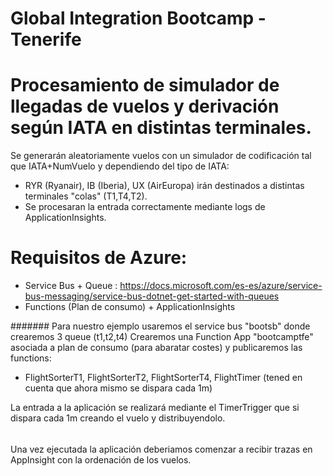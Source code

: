 # Global Integration Bootcamp - Tenerife

# Procesamiento de simulador de llegadas de vuelos y derivación según IATA en distintas terminales.

Se generarán aleatoriamente vuelos con un simulador de codificación tal que IATA+NumVuelo y dependiendo del tipo de IATA:
- RYR (Ryanair), IB (Iberia), UX (AirEuropa) irán destinados a distintas terminales "colas" (T1,T4,T2).
- Se procesaran la entrada correctamente mediante logs de ApplicationInsights.

# Requisitos de Azure:
  - Service Bus + Queue  : https://docs.microsoft.com/es-es/azure/service-bus-messaging/service-bus-dotnet-get-started-with-queues
  - Functions (Plan de consumo) + ApplicationInsights
  
#######
Para nuestro ejemplo usaremos el service bus "bootsb" donde crearemos 3 queue (t1,t2,t4)
Crearemos una Function App "bootcamptfe" asociada a plan de consumo (para abaratar costes) y publicaremos las functions:
  - FlightSorterT1, FlightSorterT2, FlightSorterT4, FlightTimer (tened en cuenta que ahora mismo se dispara cada 1m)
  
La entrada a la aplicación se realizará mediante el TimerTrigger que si dispara cada 1m creando el vuelo y distribuyendolo.
  
 ######
 
 Una vez ejecutada la aplicación deberiamos comenzar a recibir trazas en AppInsight con la ordenación de los vuelos.
